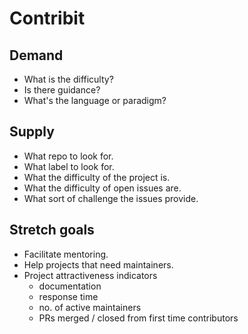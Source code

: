 # Contribit

## Demand
* What is the difficulty?
* Is there guidance?
* What's the language or paradigm?

## Supply
* What repo to look for.
* What label to look for.
* What the difficulty of the project is.
* What the difficulty of open issues are.
* What sort of challenge the issues provide.

## Stretch goals
* Facilitate mentoring.
* Help projects that need maintainers.
* Project attractiveness indicators
  * documentation
  * response time
  * no. of active maintainers
  * PRs merged / closed from first time contributors

